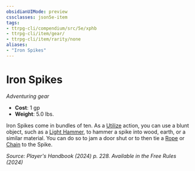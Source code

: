 ```yaml
---
obsidianUIMode: preview
cssclasses: json5e-item
tags:
- ttrpg-cli/compendium/src/5e/xphb
- ttrpg-cli/item/gear/
- ttrpg-cli/item/rarity/none
aliases: 
- "Iron Spikes"
---
```

# Iron Spikes
*Adventuring gear*  


- **Cost**: 1 gp
- **Weight**: 5.0 lbs.

Iron Spikes come in bundles of ten. As a [Utilize](2-Mechanics/CLI/rules/actions.md#Utilize) action, you can use a blunt object, such as a [Light Hammer](2-Mechanics/CLI/items/light-hammer-xphb.md), to hammer a spike into wood, earth, or a similar material. You can do so to jam a door shut or to then tie a [Rope](2-Mechanics/CLI/items/rope-xphb.md) or [Chain](2-Mechanics/CLI/items/chain-xphb.md) to the Spike.

*Source: Player's Handbook (2024) p. 228. Available in the Free Rules (2024)*